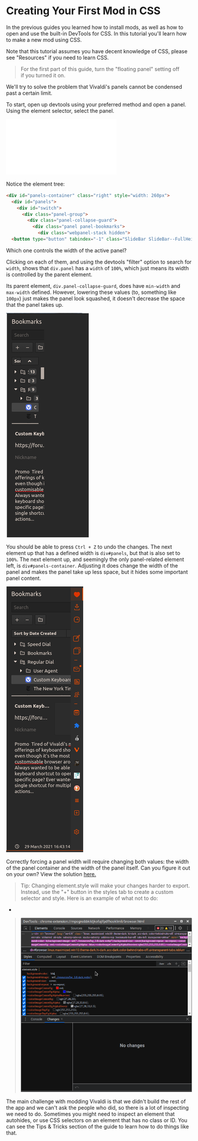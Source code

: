 # Creating Your First Mod in CSS

In the previous guides you learned how to install mods, as well as how to open
and use the built-in DevTools for CSS. In this tutorial you'll learn how to
make a new mod using CSS.

Note that this tutorial assumes you have decent knowledge of CSS, please see
"Resources" if you need to learn CSS.

> For the first part of this guide, turn the "floating panel" setting off  
if you turned it on.

We'll try to solve the problem that Vivaldi's panels cannot be condensed past
a certain limit.

To start, open up devtools using your preferred method and open a panel. Using
the element selector, select the panel.

![Selecting the panel](../assets/devtools/select-panel.md)

Notice the element tree:

```HTML
<div id="panels-container" class="right" style="width: 260px">
  <div id="panels">
    <div id="switch">
      <div class="panel-group">
        <div class="panel-collapse-guard">
          <div class="panel panel-bookmarks">
            <div class="webpanel-stack hidden">
  <button type="button" tabindex="-1" class="SlideBar SlideBar--FullHeight alternate" style="">

```

Which one controls the width of the active panel?

Clicking on each of them, and using the devtools "filter" option to search for
`width`, shows that `div.panel` has a `width` of `100%`, which just means its
width is controlled by the parent element.

Its parent element, `div.panel-collapse-guard`, does have `min-width` and
`max-width` defined. However, lowering these values (to, something like
`100px`) just makes the panel look squashed, it doesn't decrease the space that
the panel takes up.

![Squashed Panel Image](../assets/css-tutorial/squashed-panel.png)

You should be able to press `Ctrl + Z` to undo the changes. The next element up
that has a defined width is `div#panels`, but that is also set to `100%`. The
next element up, and seemingly the only panel-related element left, is
`div#panels-container`. Adjusting it does change the width of the panel and
makes the panel take up less space, but it hides some important panel content.

![Covered Panel Image](../assets/css-tutorial/covered-panel.png)

Correctly forcing a panel width will require changing both values: the width
of the panel container and the width of the panel itself. Can you figure it out
on your own? View the solution [here.](css-first-mod-2.md)

> Tip: Changing element.style will make your changes harder to export. Instead,
use the "+" button in the styles tab to create a custom selector and style.
Here is an example of what not to do:
  -
> ![Do not edit style attributes](../assets/devtools/edit-element.style.png)

The main challenge with modding Vivaldi is that we didn't build the rest of the
app and we can't ask the people who did, so there is a lot of inspecting we
need to do. Sometimes you might need to inspect an element that autohides, or
use CSS selectors on an element that has no class or ID. You can see the Tips &
Tricks section of the guide to learn how to do things like that.
